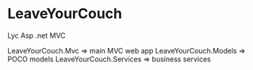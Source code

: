 # LeaveYourCouch
Lyc Asp .net MVC

LeaveYourCouch.Mvc => main MVC web app
LeaveYourCouch.Models => POCO models
LeaveYourCouch.Services => business services
